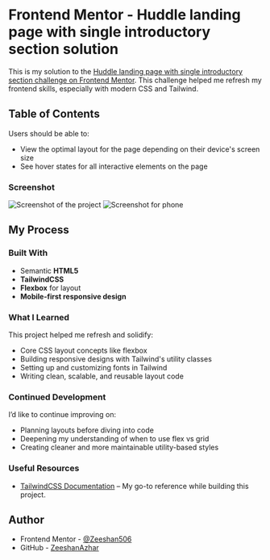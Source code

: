 # Frontend Mentor - Huddle landing page with single introductory section solution

This is my solution to the [Huddle landing page with single introductory section challenge on Frontend Mentor](https://www.frontendmentor.io/challenges/huddle-landing-page-with-a-single-introductory-section-B_2Wvxgi0). This challenge helped me refresh my frontend skills, especially with modern CSS and Tailwind.

## Table of Contents

Users should be able to:

- View the optimal layout for the page depending on their device's screen size
- See hover states for all interactive elements on the page

### Screenshot

![Screenshot of the project](./images/Desktop_sc.png)
![Screenshot for phone](./images/Phone_sc.png)

## My Process

### Built With

- Semantic **HTML5**
- **TailwindCSS**
- **Flexbox** for layout
- **Mobile-first responsive design**

### What I Learned

This project helped me refresh and solidify:

- Core CSS layout concepts like flexbox
- Building responsive designs with Tailwind's utility classes
- Setting up and customizing fonts in Tailwind
- Writing clean, scalable, and reusable layout code

### Continued Development

I’d like to continue improving on:

- Planning layouts before diving into code
- Deepening my understanding of when to use flex vs grid
- Creating cleaner and more maintainable utility-based styles

### Useful Resources

- [TailwindCSS Documentation](https://tailwindcss.com/docs) – My go-to reference while building this project.

## Author

- Frontend Mentor - [@Zeeshan506](https://www.frontendmentor.io/profile/Zeeshan506)
- GitHub - [ZeeshanAzhar](https://github.com/Zeeshan506)
